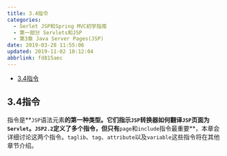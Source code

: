 ```yaml
---
title: 3.4指令
categories: 
  - Serlet JSP和Spring MVC初学指南
  - 第一部分 Servlets和JSP
  - 第3章 Java Server Pages(JSP)
date: 2019-03-28 11:55:06
updated: 2019-11-02 10:12:04
abbrlink: fd815aec
---
```

<div id='my_toc'>

- [3.4指令](/JavaReadingNotes/fd815aec/#3-4指令)

</div>
<!--more-->
<script>if (navigator.platform.toLowerCase() == 'win32'){document.getElementById('my_toc').style.display = 'none';}</script>

<!--end-->
## 3.4指令 ##
指令是**`JSP`语法元素**的第一种类型。它们指示`JSP`转换器如何翻译`JSP`页面为`Servlet`。`JSP2.2`定义了多个指令，但只有**`page`和`include`指令最重要**，本章会详细讨论这两个指令。`taglib`、`tag`、`attribute`以及`variable`这些指令将在其他章节介绍。
